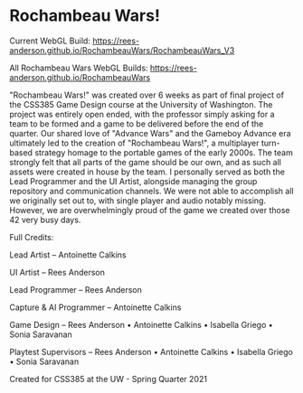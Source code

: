 # Rochambeau Wars!

Current WebGL Build: <https://rees-anderson.github.io/RochambeauWars/RochambeauWars_V3>

All Rochambeau Wars WebGL Builds: <https://rees-anderson.github.io/RochambeauWars>

"Rochambeau Wars!" was created over 6 weeks as part of final project of the CSS385 Game Design course at the University of Washington.
The project was entirely open ended, with the professor simply asking for a team to be formed and a game to be delivered before the end of the quarter. Our shared love of "Advance Wars" and the Gameboy Advance era ultimately led to the creation of "Rochambeau Wars!", a multiplayer turn-based strategy homage to the portable games of the early 2000s. The team strongly felt that all parts of the game should be our own, and as such all assets were created in house by the team. I personally served as both the Lead Programmer and the UI Artist, alongside managing the group repository and communication channels. We were not able to accomplish all we originally set out to, with single player and audio notably missing. However, we are overwhelmingly proud of the game we created over those 42 very busy days.

Full Credits:

Lead Artist – 
  Antoinette Calkins

UI Artist – 
  Rees Anderson

Lead Programmer – 
  Rees Anderson

Capture & AI Programmer – 
  Antoinette Calkins

Game Design – 
	Rees Anderson
•	Antoinette Calkins
•	Isabella Griego
•	Sonia Saravanan

Playtest Supervisors – 
	Rees Anderson
•	Antoinette Calkins
•	Isabella Griego
•	Sonia Saravanan

Created for CSS385 at the UW - Spring Quarter 2021
